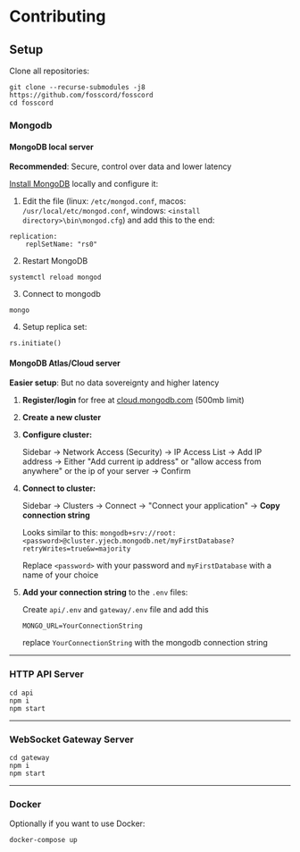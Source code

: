# Contributing

## Setup

Clone all repositories:

```
git clone --recurse-submodules -j8 https://github.com/fosscord/fosscord
cd fosscord
```

### Mongodb

#### MongoDB local server

**Recommended**: Secure, control over data and lower latency

[Install MongoDB](https://docs.mongodb.com/manual/installation/) locally and configure it:

1. Edit the file
(linux: `/etc/mongod.conf`, macos: ``/usr/local/etc/mongod.conf``, windows: ``<install directory>\bin\mongod.cfg``) and add this to the end:

```
replication:
	replSetName: "rs0"
```

2. Restart MongoDB

```
systemctl reload mongod
```

3. Connect to mongodb

```
mongo
```

4. Setup replica set:

```
rs.initiate()
```

#### MongoDB Atlas/Cloud server

**Easier setup**: But no data sovereignty and higher latency

1. **Register/login** for free at [cloud.mongodb.com](https://cloud.mongodb.com/) (500mb limit)

2. **Create a new cluster**

3. **Configure cluster:**

    Sidebar -> Network Access (Security) -> IP Access List -> Add IP address ->
    Either "Add current ip address" or "allow access from anywhere" or the ip of your server -> Confirm

4. **Connect to cluster:**

    Sidebar -> Clusters -> Connect -> "Connect your application" -> **Copy connection string**

    Looks similar to this: `mongodb+srv://root:<password>@cluster.yjecb.mongodb.net/myFirstDatabase?retryWrites=true&w=majority`

    Replace `<password>` with your password and `myFirstDatabase` with a name of your choice

5. **Add your connection string** to the `.env` files:

    Create `api/.env` and `gateway/.env` file and add this

    ```
    MONGO_URL=YourConnectionString
    ```

    replace `YourConnectionString` with the mongodb connection string

---

### HTTP API Server

```
cd api
npm i
npm start
```

---

### WebSocket Gateway Server

```
cd gateway
npm i
npm start
```

---

### Docker

Optionally if you want to use Docker:

```
docker-compose up
```
